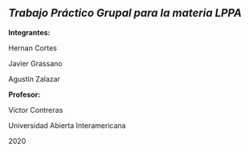 ## ***Trabajo Práctico Grupal para la materia LPPA***


**Integrantes:**

Hernan Cortes

Javier Grassano

Agustín Zalazar


**Profesor:**

Víctor Contreras


Universidad Abierta Interamericana

2020
